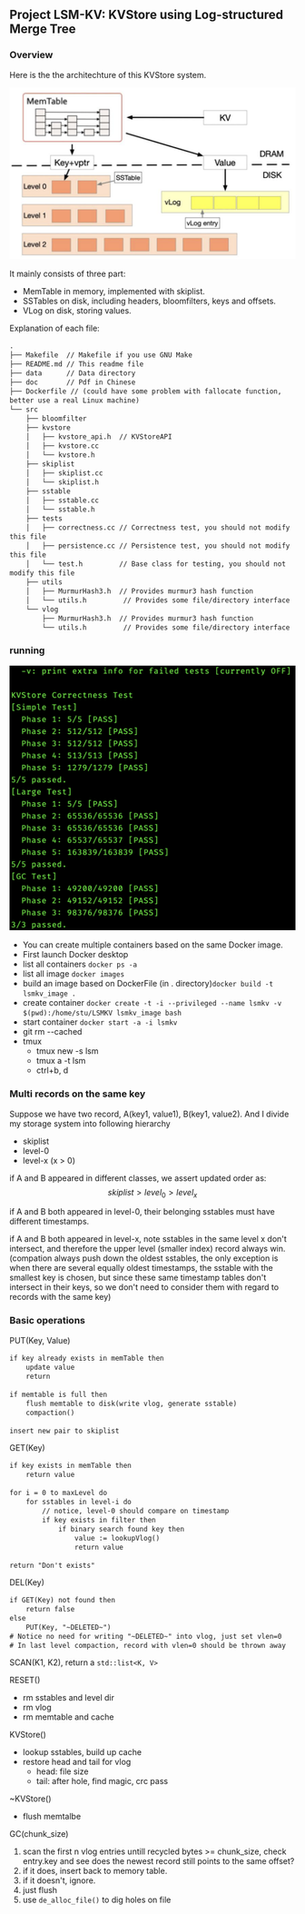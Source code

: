 ## Project LSM-KV: KVStore using Log-structured Merge Tree

### Overview
Here is the the architechture of this KVStore system.

![](image/overview.png)

It mainly consists of three part:
- MemTable in memory, implemented with skiplist.
- SSTables on disk, including headers, bloomfilters, keys and offsets.
- VLog on disk, storing values.

Explanation of each file:

```text
.
├── Makefile  // Makefile if you use GNU Make
├── README.md // This readme file
├── data      // Data directory
├── doc       // Pdf in Chinese
├── Dockerfile // (could have some problem with fallocate function, better use a real Linux machine)
└── src
    ├── bloomfilter
    ├── kvstore
    │   ├── kvstore_api.h  // KVStoreAPI
    │   ├── kvstore.cc  
    │   └── kvstore.h 
    ├── skiplist
    │   ├── skiplist.cc  
    │   └── skiplist.h 
    ├── sstable
    │   ├── sstable.cc  
    │   └── sstable.h 
    ├── tests
    │   ├── correctness.cc // Correctness test, you should not modify this file 
    │   ├── persistence.cc // Persistence test, you should not modify this file
    │   └── test.h         // Base class for testing, you should not modify this file
    ├── utils
    │   ├── MurmurHash3.h  // Provides murmur3 hash function
    │   └── utils.h         // Provides some file/directory interface
    └── vlog
        ├── MurmurHash3.h  // Provides murmur3 hash function
        └── utils.h         // Provides some file/directory interface

```

### running
![](image/Test.png)
- You can create multiple containers based on the same Docker image.
- First launch Docker desktop
- list all containers `docker ps -a`
- list all image `docker images`
- build an image based on DockerFile (in . directory)`docker build -t lsmkv_image .`
- create container `docker create -t -i --privileged --name lsmkv -v $(pwd):/home/stu/LSMKV lsmkv_image bash`
- start container `docker start -a -i lsmkv`
- git rm --cached
- tmux
    - tmux new -s lsm
    - tmux a -t lsm
    - ctrl+b, d

### Multi records on the same key
Suppose we have two record, A(key1, value1), B(key1, value2). And I divide my storage system into following hierarchy
- skiplist
- level-0
- level-x (x > 0)

if A and B appeared in different classes, we assert updated order as: $$skiplist > level_0 > level_x$$

if A and B both appeared in level-0, their belonging sstables must have different timestamps.

if A and B both appeared in level-x, note sstables in the same level x don't intersect, and therefore the upper level (smaller index) record always win.
(compation always push down the oldest sstables, the only exception is when there are several equally oldest timestamps, the sstable with the smallest key is chosen, but since these same timestamp tables don't intersect in their keys, so we don't need to consider them with regard to records with the same key)

### Basic operations
PUT(Key, Value)
```pseudo
if key already exists in memTable then
    update value
    return

if memtable is full then
    flush memtable to disk(write vlog, generate sstable)
    compaction()

insert new pair to skiplist
```
GET(Key)
```pseudo
if key exists in memTable then
    return value

for i = 0 to maxLevel do
    for sstables in level-i do
        // notice, level-0 should compare on timestamp
        if key exists in filter then
            if binary search found key then
                value := lookupVlog()
                return value

return "Don't exists"
```
DEL(Key)
```pseudo
if GET(Key) not found then
    return false
else
    PUT(Key, "~DELETED~")
# Notice no need for writing "~DELETED~" into vlog, just set vlen=0
# In last level compaction, record with vlen=0 should be thrown away
```
SCAN(K1, K2), return a `std::list<K, V>`

RESET()
- rm sstables and level dir
- rm vlog
- rm memtable and cache

KVStore()
- lookup sstables, build up cache
- restore head and tail for vlog
    - head: file size
    - tail: after hole, find magic, crc pass

~KVStore()
- flush memtalbe

GC(chunk_size)
1) scan the first n vlog entries untill recycled bytes >= chunk_size,
check entry.key and see does the newest record still points to 
the same offset?
2) if it does, insert back to memory table.
3) if it doesn't, ignore.
4) just flush
5) use `de_alloc_file()` to dig holes on file
    